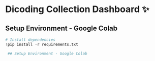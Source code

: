 # Dicoding Collection Dashboard ✨

## Setup Environment - Google Colab  
```python
# Install dependencies
!pip install -r requirements.txt

 ## Setup Environment - Google Colab  
